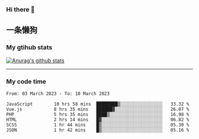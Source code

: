 ### Hi there 👋

## 一条懒狗
<!--
**kiss-me-quickly/kiss-me-quickly** is a ✨ _special_ ✨ repository because its `README.md` (this file) appears on your GitHub profile.

Here are some ideas to get you started:

- 🔭 I’m currently working on ...
- 🌱 I’m currently learning ...
- 👯 I’m looking to collaborate on ...
- 🤔 I’m looking for help with ...
- 💬 Ask me about ...
- 📫 How to reach me: ...
- 😄 Pronouns: ...
- ⚡ Fun fact: ...
-->


### My gtihub stats

[![Anurag's github stats](https://github-readme-stats.vercel.app/api?username=kiss-me-quickly)](https://github.com/anuraghazra/github-readme-stats)

***

### My code time

<!--START_SECTION:waka-->

```text
From: 03 March 2023 - To: 10 March 2023

JavaScript        10 hrs 58 mins  ████████▒░░░░░░░░░░░░░░░░   33.32 %
Vue.js            8 hrs 35 mins   ██████▓░░░░░░░░░░░░░░░░░░   26.07 %
PHP               5 hrs 35 mins   ████▒░░░░░░░░░░░░░░░░░░░░   16.98 %
HTML              2 hrs 14 mins   █▓░░░░░░░░░░░░░░░░░░░░░░░   06.82 %
SCSS              1 hr 44 mins    █▒░░░░░░░░░░░░░░░░░░░░░░░   05.30 %
JSON              1 hr 42 mins    █▒░░░░░░░░░░░░░░░░░░░░░░░   05.16 %
```

<!--END_SECTION:waka-->
